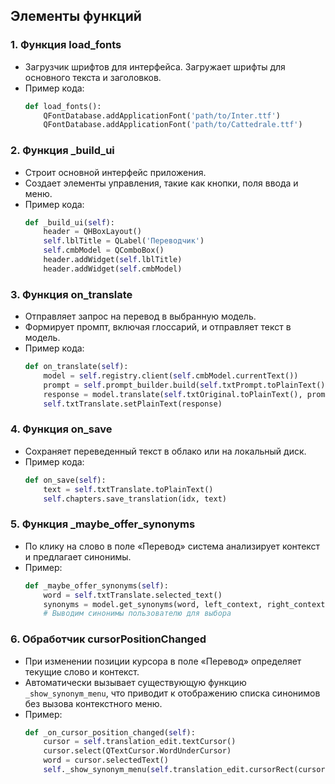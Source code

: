 
## Элементы функций

### 1. Функция **load_fonts**
   - Загрузчик шрифтов для интерфейса. Загружает шрифты для основного текста и заголовков.
   - Пример кода:
     ```python
     def load_fonts():
         QFontDatabase.addApplicationFont('path/to/Inter.ttf')
         QFontDatabase.addApplicationFont('path/to/Cattedrale.ttf')
     ```

### 2. Функция **_build_ui**
   - Строит основной интерфейс приложения.
   - Создает элементы управления, такие как кнопки, поля ввода и меню.
   - Пример кода:
     ```python
     def _build_ui(self):
         header = QHBoxLayout()
         self.lblTitle = QLabel('Переводчик')
         self.cmbModel = QComboBox()
         header.addWidget(self.lblTitle)
         header.addWidget(self.cmbModel)
     ```

### 3. Функция **on_translate**
   - Отправляет запрос на перевод в выбранную модель.
   - Формирует промпт, включая глоссарий, и отправляет текст в модель.
   - Пример кода:
     ```python
     def on_translate(self):
         model = self.registry.client(self.cmbModel.currentText())
         prompt = self.prompt_builder.build(self.txtPrompt.toPlainText())
         response = model.translate(self.txtOriginal.toPlainText(), prompt)
         self.txtTranslate.setPlainText(response)
     ```

### 4. Функция **on_save**
   - Сохраняет переведенный текст в облако или на локальный диск.
   - Пример кода:
     ```python
     def on_save(self):
         text = self.txtTranslate.toPlainText()
         self.chapters.save_translation(idx, text)
     ```

### 5. Функция **_maybe_offer_synonyms**
   - По клику на слово в поле «Перевод» система анализирует контекст и предлагает синонимы.
   - Пример:
     ```python
     def _maybe_offer_synonyms(self):
         word = self.txtTranslate.selected_text()
         synonyms = model.get_synonyms(word, left_context, right_context)
         # Выводим синонимы пользователю для выбора
     ```

### 6. Обработчик **cursorPositionChanged**
   - При изменении позиции курсора в поле «Перевод» определяет текущие слово и контекст.
   - Автоматически вызывает существующую функцию `_show_synonym_menu`, что приводит к отображению списка синонимов без вызова контекстного меню.
   - Пример:
     ```python
     def _on_cursor_position_changed(self):
         cursor = self.translation_edit.textCursor()
         cursor.select(QTextCursor.WordUnderCursor)
         word = cursor.selectedText()
         self._show_synonym_menu(self.translation_edit.cursorRect(cursor).bottomRight())
     ```

